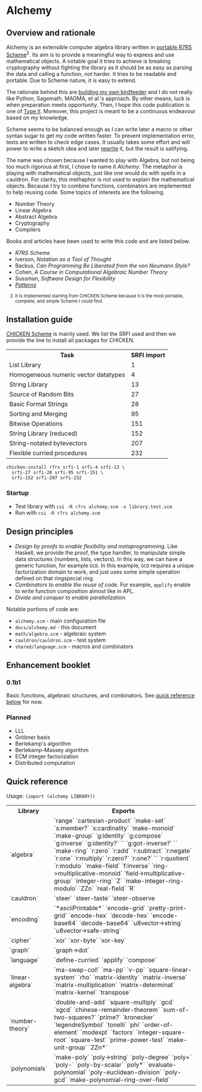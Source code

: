 # Alchemy

## Overview and rationale

Alchemy is an extensible computer algebra library written in [portable R7RS Scheme](https://docs.scheme.org/guide/portable-r7rs/)<sup>2</sup>. Its aim is to provide a meaningful way to express and use mathematical objects. A notable goal it tries to achieve is breaking cryptography without fighting the library as it should be as easy as parsing the data and calling a function, not harder. It tries to be readable and portable. Due to Scheme nature, it is easy to extend.

The rationale behind this are [building my own birdfeeder](https://raw.githubusercontent.com/angea/pocorgtfo/master/contents/articles/02-02.pdf) and I do not really like Python, Sagemath, MAGMA, et al.'s approach. By other means, luck is when preparation meets opportunity. Then, I hope this code publication is one of [Type II](http://www.loper-os.org/?p=4012#selection-106.0-106.2). Moreover, this project is meant to be a continuous endeavour based on my knowledge.

Scheme seems to be balanced enough as I can write later a macro or other syntax sugar to get my code written faster. To prevent implementation error, tests are written to check edge cases. It usually takes some effort and will power to write a sketch idea and later [rewrite](http://verisimilitudes.net/2020-12-27) it, but the result is satifying.

The name was chosen because I wanted to play with Algebra, but not being too much rigorous at first, I chose to name it _Alchemy_. The metaphor is playing with mathematical objects, just like one would do with spells in a cauldron. For clarity, this methaphor is not used to explain the mathematical objects. Because I try to combine functions, combinators are implemented to help reusing code. Some topics of interests are the following.

- Number Theory
- Linear Algebra
- Abstract Algebra
- Cryptography
- Compilers

Books and articles have been used to write this code and are listed below.

- _R7RS Scheme_
- Iverson, _Notation as a Tool of Thought_
- Backus, _Can Programming Be Liberated from the von Neumann Style?_
- Cohen, _A Course in Computational Algebraic Number Theory_
- Sussman, _Software Design for Flexibility_
- [_Patterns_](//unpx.net/d4/#patterns)

<p><small><ol>
    <li value="2">It is implemented starting from CHICKEN Scheme because it is the most portable, complete, and simple Scheme I could find.</li>
</ol></small></p>

## Installation guide

[CHICKEN Scheme](https://www.call-cc.org/) is mainly used. We list the SRFI used and then we provide the line to install all packages for CHICKEN.

<table>
  <tr><th>Task</th><th>SRFI import</th></tr>
  <tr><td>List Library</td><td>1</td></tr>
  <tr><td>Homogeneous numeric vector datatypes</td><td>4</td></tr>
  <tr><td>String Library</td><td>13</td></tr>
  <tr><td>Source of Random Bits</td><td>27</td></tr>
  <tr><td>Basic Format Strings</td><td>28</td></tr>
  <tr><td>Sorting and Merging</td><td>95</td></tr>
  <tr><td>Bitwise Operations</td><td>151</td></tr>
  <tr><td>String Library (reduced)</td><td>152</td></tr>
  <tr><td>String-notated bytevectors</td><td>207</td></tr>
  <tr><td>Flexible curried procedures</td><td>232</td></tr>
</table>

```
chicken-install r7rs srfi-1 srfi-4 srfi-13 \
  srfi-27 srfi-28 srfi-95 srfi-151 \
  srfi-152 srfi-207 srfi-232
```

### Startup

- Test library with `csi -R r7rs alchemy.scm -s library.test.scm`
- Run with `csi -R r7rs alchemy.scm`


## Design principles

- _Design by proofs to enable flexibility and metaprogramming_. Like Haskell, we provide the proof, the type handler, to manipulate simple data structures (numbers, lists, vectors). In this way, we can have a generic function, for example `GCD`. In this example, `GCD` requires a unique factorization domain to work, and just uses some simple operation defined on that ringspecial ring.
- _Combinators to enable the reuse of code_. For example, `applify` enable to write function composition almost like in APL.
- _Divide and conquer to enable parallelization_.

Notable portions of code are:

- `alchemy.scm` - main configuration file
- `docs/alchemy.md` - this document
- `math/algebra.scm` - algebraic system
- `cauldron/cauldron.scm` - test system
- `shared/language.scm` - macros and combinators

## Enhancement booklet

### 0.1b1

Basic functions, algebraic structures, and combinators. See [quick reference below](#quick-ref) for now.

### Planned

- LLL
- Gröbner basis
- Berlekamp's algorithm
- Berlekamp–Massey algorithm
- ECM integer factorization
- Distributed computation

## Quick reference
<span id="quick-ref"></span>


Usage: `(import (alchemy LIBRARY))`

<table>
  <tr><th>Library</th><th>Exports</th></tr>
  <tr><td>`algebra`</td><td>`range` `cartesian-product` `make-set` `s:member?` `s:cardinality` `make-monoid` `make-group` `g:identity` `g:compose` `g:inverse` `g:identity?` `` `g:got-inverse?` `` `make-ring` `r:zero` `r:add` `r:subtract` `r:negate` `r:one` `r:multiply` `r:zero?` `r:one?` `` `r:quotient` `r:modulo` `make-field` `f:inverse` `ring->multiplicative-monoid` `field->multiplicative-group` `integer-ring` `Z` `make-integer-ring-modulo` `ZZn` `real-field` `R`</td></tr>
  <tr><td>`cauldron`</td><td>`steer` `steer-taste` `steer-observe</td></tr>
  <tr><td>`encoding`</td><td>`*asciiPrintable*` `encode-grid` `pretty-print-grid` `encode-hex` `decode-hex` `encode-base64` `decode-base64` `u8vector->string` `u8vector->safe-string`</td></tr>
  <tr><td>`cipher`</td><td>`xor` `xor-byte` `xor-key`</td></tr>
  <tr><td>`graph`</td><td>`graph->dot`</td></tr>
  <tr><td>`language`</td><td>`define-curried` `applify` `compose`</td></tr>
  <tr><td>`linear-algebra`</td><td>`ma-swap-col!` `ma-pp` `v-pp` `square-linear-system` `rho` `matrix-identity` `matrix-inverse` `matrix-multiplication` `matrix-determinat` `matrix-kernel` `transpose`</td></tr>
  <tr><td>`number-theory`</td><td>`double-and-add` `square-multiply` `gcd` `xgcd` `chinese-remainder-theorem` `sum-of-two-squares?` `prime?` `kronecker` `legendreSymbol` `tonelli` `phi` `order-of-element` `modexpt` `factors` `integer-square-root` `square-test` `prime-power-test` `make-unit-group` `ZZn*`</td></tr>
  <tr><td>`polynomials`</td><td>`make-poly` `poly->string` `poly-degree` `poly+` `poly-` `poly-by-scalar` `poly*` `evaluate-polynomial` `poly-euclidean-division` `poly-gcd` `make-polynomial-ring-over-field`</td></tr>
</table>

<!-- <h2>Data dictionaries</h2> Don't want to compile this, read algebra.scm -->
